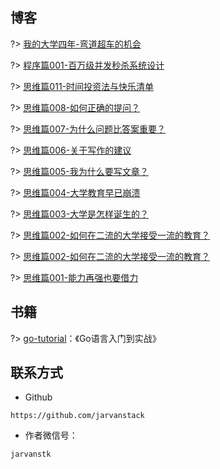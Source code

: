 ## 博客

?> [我的大学四年-弯道超车的机会](throught/chance.md)

?> [程序篇001-百万级并发秒杀系统设计](https://mp.weixin.qq.com/s/w5akaUb0ZYhPWCDYxixjlA)

?> [思维篇011-时间投资法与快乐清单](https://mp.weixin.qq.com/s/Q9w49AOLfgpGv1FLg2pJnA)


?> [思维篇008-如何正确的提问？](https://mp.weixin.qq.com/s/aBNqYTxsUAwTxlKJrD5mRA)

?> [思维篇007-为什么问题比答案重要？](https://mp.weixin.qq.com/s/zex8AOwGV1xzxfLpRluCHA)


?> [思维篇006-关于写作的建议](https://mp.weixin.qq.com/s/537d3HGsk_gsg4jF356cJQ)

?> [思维篇005-我为什么要写文章？](https://mp.weixin.qq.com/s/nFqWtMLnYlytYOS3z3cMfg)

?> [思维篇004-大学教育早已崩溃](https://mp.weixin.qq.com/s/NAqTTEdAE0DzJ7rspv8ATA)

?> [思维篇003-大学是怎样诞生的？](https://mp.weixin.qq.com/s/yAnOkPj5m6aW_8EJJfuniw)


?> [思维篇002-如何在二流的大学接受一流的教育？](https://mp.weixin.qq.com/s/rxWOgcbNeGk4ZwbvLqiiew)



?> [思维篇002-如何在二流的大学接受一流的教育？](https://mp.weixin.qq.com/s/rxWOgcbNeGk4ZwbvLqiiew)



?> [思维篇001-能力再强也要借力](https://mp.weixin.qq.com/s/m1wzGjoCdZe8IgUYtUBcxg)






## 书籍

?> [go-tutorial](https://www.jarvans.com/go-tutorial/#/)：《Go语言入门到实战》



## 联系方式

* Github

```text
https://github.com/jarvanstack
```

* 作者微信号：

```text
jarvanstk
```